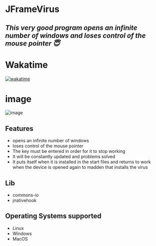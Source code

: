 # JFrameVirus
## _This very good program opens an infinite number of windows and loses control of the mouse pointer 😇_

# Wakatime
[![wakatime](https://wakatime.com/badge/user/6c4f46ee-13e1-4a16-a575-bfb2d74de901/project/d4d67ba6-4af2-42b6-9b7f-47071b4dbf15.svg)](https://wakatime.com/badge/user/6c4f46ee-13e1-4a16-a575-bfb2d74de901/project/d4d67ba6-4af2-42b6-9b7f-47071b4dbf15)

# 
# image

![image](Screenshots/0.2.0-DEV_win10.png)


## Features

- opens an infinite number of windows
- loses control of the mouse pointer
- The key must be entered in order for it to stop working
- It will be constantly updated and problems solved
- It puts itself when it is installed in the start files and returns to work when the device is opened again to madden that installs the virus

## Lib
- commons-io
- jnativehook


## Operating Systems supported
- Linux
- Windows
- MacOS

